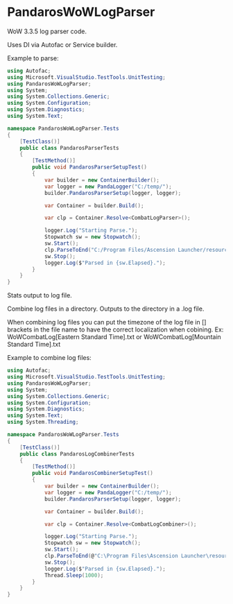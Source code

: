 # PandarosWoWLogParser

WoW 3.3.5 log parser code.

Uses DI via Autofac or Service builder.

Example to parse:

```c#
using Autofac;
using Microsoft.VisualStudio.TestTools.UnitTesting;
using PandarosWoWLogParser;
using System;
using System.Collections.Generic;
using System.Configuration;
using System.Diagnostics;
using System.Text;

namespace PandarosWoWLogParser.Tests
{
    [TestClass()]
    public class PandarosParserTests
    {
        [TestMethod()]
        public void PandarosParserSetupTest()
        {
            var builder = new ContainerBuilder();
            var logger = new PandaLogger("C:/temp/");
            builder.PandarosParserSetup(logger, logger);

            var Container = builder.Build();

            var clp = Container.Resolve<CombatLogParser>();

            logger.Log("Starting Parse.");
            Stopwatch sw = new Stopwatch();
            sw.Start();
            clp.ParseToEnd("C:/Program Files/Ascension Launcher/resources/client/Logs/WoWCombatLog.log");
            sw.Stop();
            logger.Log($"Parsed in {sw.Elapsed}.");
        }
    }
}
```

Stats output to log file.

Combine log files in a directory. Outputs to the directory in a .log file.

When combining log files you can put the timezone of the log file in [] brackets in the file name to have the correct localization when cobining. Ex: WoWCombatLog[Eastern Standard Time].txt or WoWCombatLog[Mountain Standard Time].txt

Example to combine log files:

```c#
using Autofac;
using Microsoft.VisualStudio.TestTools.UnitTesting;
using PandarosWoWLogParser;
using System;
using System.Collections.Generic;
using System.Configuration;
using System.Diagnostics;
using System.Text;
using System.Threading;

namespace PandarosWoWLogParser.Tests
{
    [TestClass()]
    public class PandarosLogCombinerTests
    {
        [TestMethod()]
        public void PandarosCombinerSetupTest()
        {
            var builder = new ContainerBuilder();
            var logger = new PandaLogger("C:/temp/");
            builder.PandarosParserSetup(logger, logger);

            var Container = builder.Build();

            var clp = Container.Resolve<CombatLogCombiner>();

            logger.Log("Starting Parse.");
            Stopwatch sw = new Stopwatch();
            sw.Start();
            clp.ParseToEnd(@"C:\Program Files\Ascension Launcher\resources\client\Logs\1025\");
            sw.Stop();
            logger.Log($"Parsed in {sw.Elapsed}.");
            Thread.Sleep(1000);
        }
    }
}
```